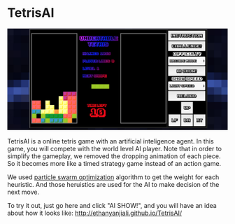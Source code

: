# TetrisAI

![alt text](https://github.com/ethanyanjiali/TetrisAI/blob/gh-pages/screenshot.png?raw=true)

TetrisAI is a online tetris game with an artificial inteligence agent. In this game, you will compete with the world level AI player. Note that in order to simplify the gameplay,
we removed the dropping animation of each piece. So it becomes more like a timed strategy game instead of an action game.

We used [particle swarm optimization](http://imake.ninja/el-tetris-an-improvement-on-pierre-dellacheries-algorithm/) algorithm to get the weight for each heuristic. And those heruistics are used for the AI to make decision of the next move.

To try it out, just go here and click "AI SHOW!", and you will have an idea about how it looks like:
http://ethanyanjiali.github.io/TetrisAI/
